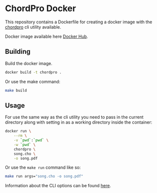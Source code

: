 # ChordPro Docker

This repository contains a Dockerfile
for creating a docker image with the
[chordpro](https://chordpro.org) cli utility
available.

Docker image available here [Docker Hub](https://hub.docker.com/r/matejkubinec/chordpro).

## Building

Build the docker image.

```bash
docker build -t chordpro .
```

Or use the make command:

```bash
make build
```

## Usage

For use the same way as the cli utility
you need to pass in the current directory
along with setting in as a working directory
inside the container:

```bash
docker run \
	--rm \
	-v `pwd`:`pwd` \
	-w `pwd` \
	chordpro \
    song.cho \
    -o song.pdf
```

Or use the `make run` command like so:

```bash
make run args="song.cho -o song.pdf"
```

Information about the CLI options can be found [here](https://chordpro.org/chordpro/using-chordpro/).
